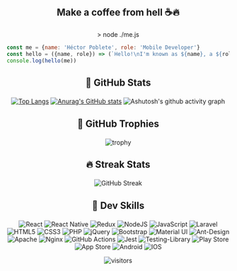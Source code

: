## <p align="center">Make a coffee from hell ☕🔥</p>

<p align="center">> node ./me.js</p>

```javascript
const me = {name: 'Héctor Poblete', role: 'Mobile Developer'}
const hello = ({name, role}) => (`Hello!\nI'm known as ${name}, a ${role}`)
console.log(hello(me))
```



## <p align="center">🌋 GitHub Stats</p>

<p align="center"><a href="/hepoblet/hepoblet/blob/main"><img src="https://camo.githubusercontent.com/fb821a8e734270c6df232c8566ed06c5d25144d7532cba42425ecbd716530513/68747470733a2f2f64656e766572636f646572312d6769746875622d726561646d652d73746174732e76657263656c2e6170702f6170692f746f702d6c616e67732f3f757365726e616d653d6865706f626c6574266c616e67735f636f756e743d38266c61796f75743d636f6d70616374267468656d653d726561637426686964655f626f726465723d747275652662675f636f6c6f723d314632323245267469746c655f636f6c6f723d4638354437462669636f6e5f636f6c6f723d463844383636" alt="Top Langs" data-canonical-src="https://denvercoder1-github-readme-stats.vercel.app/api/top-langs/?username=hepoblet&amp;langs_count=8&amp;layout=compact&amp;theme=react&amp;hide_border=true&amp;bg_color=1F222E&amp;title_color=F85D7F&amp;icon_color=F8D866" style="max-width:100%;"></a>
<a href="/hepoblet/hepoblet/blob/main"><img src="https://camo.githubusercontent.com/7b20e4a2b78acc3df376d51b3a37029555862260d0d952717f1093c3d6fa5754/68747470733a2f2f64656e766572636f646572312d6769746875622d726561646d652d73746174732e76657263656c2e6170702f6170693f757365726e616d653d6865706f626c65742673686f775f69636f6e733d7472756526636f756e745f707269766174653d74727565267468656d653d726561637426686964655f626f726465723d7472756526686964655f7469746c653d747275652662675f636f6c6f723d314632323245267469746c655f636f6c6f723d4638354437462669636f6e5f636f6c6f723d463844383636" alt="Anurag's GitHub stats" data-canonical-src="https://denvercoder1-github-readme-stats.vercel.app/api?username=hepoblet&amp;show_icons=true&amp;count_private=true&amp;theme=react&amp;hide_border=true&amp;hide_title=true&amp;bg_color=1F222E&amp;title_color=F85D7F&amp;icon_color=F8D866" style="max-width:100%;"></a>
<img src="https://camo.githubusercontent.com/45b247a9e2ccd58c14e11cc46b333133c45230c681689c457907e69cbe170fe8/68747470733a2f2f61637469766974792d67726170682e6865726f6b756170702e636f6d2f67726170683f757365726e616d653d6865706f626c65742662675f636f6c6f723d7472616e73706172656e7426636f6c6f723d306665366665266c696e653d66373633306426706f696e743d66636531303026617265613d66616c736526686964655f626f726465723d74727565" alt="Ashutosh's github activity graph" data-canonical-src="https://activity-graph.herokuapp.com/graph?username=hepoblet&amp;bg_color=transparent&amp;color=0fe6fe&amp;line=f7630d&amp;point=fce100&amp;area=false&amp;hide_border=true" style="max-width:100%;">



## <p align="center">🥇 GitHub Trophies</p>

<!-- https://github.com/ryo-ma/github-profile-trophy -->
<p align="center"><img src="https://camo.githubusercontent.com/e342346faffe6483c75f9dae1c6341005a4cf6c96a96f1c347dab8527caca2d7/68747470733a2f2f6769746875622d70726f66696c652d74726f7068792e76657263656c2e6170702f3f757365726e616d653d6865706f626c6574267468656d653d6e6f726426636f6c756d6e3d3626726f773d31266d617267696e2d773d3130266d617267696e2d683d35266e6f2d62673d74727565266e6f2d6672616d653d74727565" alt="trophy" data-canonical-src="https://github-profile-trophy.vercel.app/?username=hepoblet&amp;theme=nord&amp;column=6&amp;row=1&amp;margin-w=10&amp;margin-h=5&amp;no-bg=true&amp;no-frame=true" style="max-width:100%;"></p>



## <p align="center">🔥 Streak Stats</p>

<!-- https://github.com/DenverCoder1/github-readme-streak-stats -->
<!-- http://github-readme-streak-stats.herokuapp.com/demo/ -->
<p align="center"><img src="https://camo.githubusercontent.com/3747894881ba78fc424a7fe3e739c9dbcaf90211751bfdd0179df47689bb1393/687474703a2f2f6769746875622d726561646d652d73747265616b2d73746174732e6865726f6b756170702e636f6d3f757365723d6865706f626c6574267468656d653d626c61636b2d69636526686964655f626f726465723d74727565" alt="GitHub Streak" data-canonical-src="http://github-readme-streak-stats.herokuapp.com?user=hepoblet&amp;theme=black-ice&amp;hide_border=true" style="max-width:100%;"></p>



## <p align="center">🎸 Dev Skills</p>

<p align="center">
  <img alt="React" src="https://img.shields.io/badge/react-%2320232a.svg?&style=for-the-badge&logo=react&logoColor=%2361DAFB"/>
  <img alt="React Native" src="https://img.shields.io/badge/react_native-%2320232a.svg?&style=for-the-badge&logo=react&logoColor=%2361DAFB"/>
  <img alt="Redux" src="https://img.shields.io/badge/redux-%23593d88.svg?&style=for-the-badge&logo=redux&logoColor=white"/>
  <img alt="NodeJS" src="https://img.shields.io/badge/node.js-%2343853D.svg?&style=for-the-badge&logo=node.js&logoColor=white"/>
  <img alt="JavaScript" src="https://img.shields.io/badge/javascript-%23323330.svg?&style=for-the-badge&logo=javascript&logoColor=%23F7DF1E"/>
  <img alt="Laravel" src="https://img.shields.io/badge/laravel-%23FF2D20.svg?&style=for-the-badge&logo=laravel&logoColor=white"/>
  <img alt="HTML5" src="https://img.shields.io/badge/html5-%23E34F26.svg?&style=for-the-badge&logo=html5&logoColor=white"/>
  <img alt="CSS3" src="https://img.shields.io/badge/css3-%231572B6.svg?&style=for-the-badge&logo=css3&logoColor=white"/>
  <img alt="PHP" src="https://img.shields.io/badge/php-%23777BB4.svg?&style=for-the-badge&logo=php&logoColor=white"/>
  <img alt="jQuery" src="https://img.shields.io/badge/jquery-%230769AD.svg?&style=for-the-badge&logo=jquery&logoColor=white"/>
  <img alt="Bootstrap" src="https://img.shields.io/badge/bootstrap-%23563D7C.svg?&style=for-the-badge&logo=bootstrap&logoColor=white"/>
  <img alt="Material UI" src="https://img.shields.io/badge/materialui-%230081CB.svg?&style=for-the-badge&logo=material-ui&logoColor=white"/>
  <img alt="Ant-Design" src="https://img.shields.io/badge/-AntDesign-%230170FE?&style=for-the-badge&logo=ant-design&logoColor=white"/>
  <img alt="Apache" src="https://img.shields.io/badge/apache-%23D42029.svg?&style=for-the-badge&logo=apache&logoColor=white"/>
  <img alt="Nginx" src="https://img.shields.io/badge/nginx-%23009639.svg?&style=for-the-badge&logo=nginx&logoColor=white"/>
  <img alt="GitHub Actions" src="https://img.shields.io/badge/githubactions-%232671E5.svg?&style=for-the-badge&logo=githubactions&logoColor=white"/>
  <img alt="Jest" src="https://img.shields.io/badge/-jest-%23C21325?&style=for-the-badge&logo=jest&logoColor=white"/>
  <img alt="Testing-Library" src="https://img.shields.io/badge/-TestingLibrary-%23E33332?&style=for-the-badge&logo=testing-library&logoColor=white"/>
  <img alt="Play Store" src="https://img.shields.io/badge/Google_Play-414141?style=for-the-badge&logo=google-play&logoColor=white" />
  <img alt="App Store" src="https://img.shields.io/badge/App_Store-0D96F6?style=for-the-badge&logo=app-store&logoColor=white" />
  <img alt="Android" src="https://img.shields.io/badge/Android-3DDC84?style=for-the-badge&logo=android&logoColor=white" />
  <img alt="IOS" src="https://img.shields.io/badge/iOS-000000?style=for-the-badge&logo=ios&logoColor=white">
</p>



<p align="center"><img src="https://camo.githubusercontent.com/f45d1494e3820beb475d404d306f67914ff075b6c880d1ec0073ddc015414cd3/68747470733a2f2f76697369746f722d62616467652e6c616f62692e6963752f62616467653f706167655f69643d6865706f626c65742e6865706f626c6574" alt="visitors" data-canonical-src="https://visitor-badge.laobi.icu/badge?page_id=hepoblet.hepoblet" style="max-width:100%;"></p>
